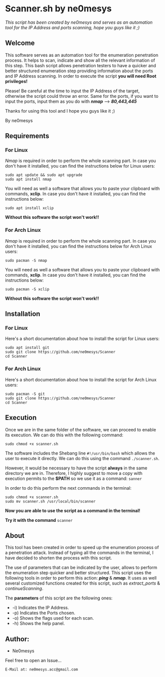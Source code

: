 # Scanner.sh by ne0mesys
*This script has been created by ne0mesys and serves as an automation tool for the IP Address and ports scanning, hope you guys like it ;)*

## Welcome

This software serves as an automation tool for the enumeration penetration process. It helps to scan, indicate and show all the relevant information of this step. This bash script allows penetration testers to have a quicker and better structured enumeration step providing information about the ports and IP Address scanning. In order to execute the script **you will need Root privileges!** 

Please! Be careful at the time to input the IP Address of the target, otherwise the script could throw an error. Same for the ports, if you want to input the ports, input them as you do with ***nmap*** --> ***80,443,445***

Thanks for using this tool and I hope you guys like it ;) 

By ne0mesys

## Requirements 

### For Linux

*Nmap* is required in order to perform the whole scanning part. In case you don't have it installed, you can find the instructions below for Linux users: 
```
sudo apt update && sudo apt upgrade
sudo apt install nmap
 ```
You will need as well a software that allows you to paste your clipboard with commands,  **xclip**. In case you don't have it installed, you can find the instructions below: 
```
sudo apt install xclip
 ```

**Without this software the script won't work!!**

### For Arch Linux 

*Nmap* is required in order to perform the whole scanning part. In case you don't have it installed, you can find the instructions below for Arch Linux users: 
```
sudo pacman -S nmap
 ```
You will need as well a software that allows you to paste your clipboard with commands,  **xclip**. In case you don't have it installed, you can find the instructions below: 
```
sudo pacman -S xclip
 ```

**Without this software the script won't work!!**

## Installation

### For Linux

Here's a short documentation about how to install the script for Linux users: 
```
sudo apt install git
sudo git clone https://github.com/ne0mesys/Scanner
cd Scanner
 ```

### For Arch Linux

Here's a short documentation about how to install the script for Arch Linux users: 
```
sudo pacman -S git
sudo git clone https://github.com/ne0mesys/Scanner
cd Scanner
 ```

## Execution

Once we are in the same folder of the software, we can proceed to enable its execution. We can do this with the following command:
```
sudo chmod +x scanner.sh
```

The software includes the Shebang line ```#!/usr/bin/bash``` which allows the user to execute it directly. We can do this using the command ```./scanner.sh```. 

However, it would be necessary to have the script **always** in the same directory we are in. Therefore, I highly suggest to move a copy with execution permits to the **$PATH** so we use it as a command:  ```sanner``` 

In order to do this perform the next commands in the terminal: 
```
sudo chmod +x scanner.sh
sudo mv scanner.sh /usr/local/bin/scanner
```
**Now you are able to use the script as a command in the terminal!** 

**Try it with the command** ```scanner```

## About

This tool has been created in order to speed up the enumeration process of a penetration attack. Instead of typing all the commands in the terminal, I have decided to shorten the process with this script. 

The use of parameters that can be indicated by the user, allows to perform the enumeration step quicker and better structured. This script uses the following tools in order to perform this action: ***ping*** & ***nmap***. It uses as well several customized functions created for this script, such as *extract_ports* & *continueScanning*. 

The **parameters** of this script are the following ones: 
* -i) Indicates the IP Address.
* -p) Indicates the Ports chosen.
* -o) Shows the flags used for each scan.
* -h) Shows the help panel.

## Author:

* Ne0mesys

Feel free to open an Issue...
```
E-Mail at: ne0mesys.acc@gmail.com
```
